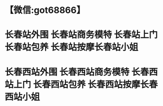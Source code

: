 # 【微信:got68866】
# 长春站外围 长春站商务模特 长春站上门 长春站包养 长春站按摩长春站小姐 
# 长春西站外围 长春西站商务模特 长春西站上门 长春西站包养 长春西站按摩长春西站小姐
